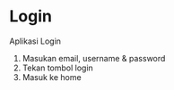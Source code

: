 # Login
Aplikasi Login
1. Masukan email, username & password
2. Tekan tombol login
3. Masuk ke home
